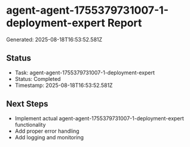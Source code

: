 # agent-agent-1755379731007-1-deployment-expert Report

Generated: 2025-08-18T16:53:52.581Z

## Status
- Task: agent-agent-1755379731007-1-deployment-expert
- Status: Completed
- Timestamp: 2025-08-18T16:53:52.581Z

## Next Steps
- Implement actual agent-agent-1755379731007-1-deployment-expert functionality
- Add proper error handling
- Add logging and monitoring
